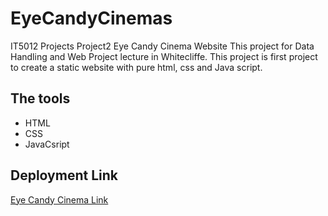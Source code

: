 # EyeCandyCinemas

IT5012 Projects Project2 Eye Candy Cinema Website
This project for Data Handling and Web Project lecture in Whitecliffe.
This project is first project to create a static website with pure html, css and Java script.


## The tools
+ HTML
+ CSS
+ JavaCsript

## Deployment Link
[Eye Candy Cinema Link](https://masamist.github.io/EyeCandyCinemas/)
